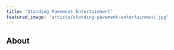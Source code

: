 ```yaml
---
title: 'Standing Pavement Entertainment'
featured_image: 'artists/standing-pavement-entertainment.jpg'
---
```


## About


